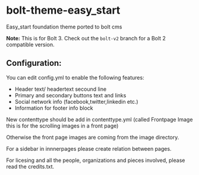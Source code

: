 bolt-theme-easy_start
====================

Easy_start foundation theme ported to bolt cms

**Note:**  This is for Bolt 3. Check out the `bolt-v2` branch for a Bolt 2 compatible version.

Configuration:
--------------

You can edit config.yml to enable the following features:

* Header text/ headertext secound line
* Primary and secondary buttons text and links
* Social network info (facebook,twitter,linkedin  etc.)
* Information for footer info block

New contenttype should be add in contenttype.yml (called Frontpage Image this is for the scrolling images in a front page)

Otherwise the front page images are coming from the image directory.

For a sidebar in innnerpages please create relation between pages.

For licesing and all the people, organizations and pieces involved, please read the credits.txt.



